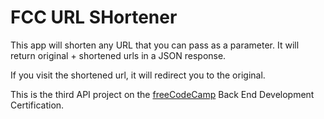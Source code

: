 # FCC URL SHortener

This app will shorten any URL that you can pass as a parameter. It will return original + shortened urls in a JSON response.

If you visit the shortened url, it will redirect you to the original.

This is the third API project on the [freeCodeCamp](https://www.freecodecamp.org/) Back End Development Certification.
